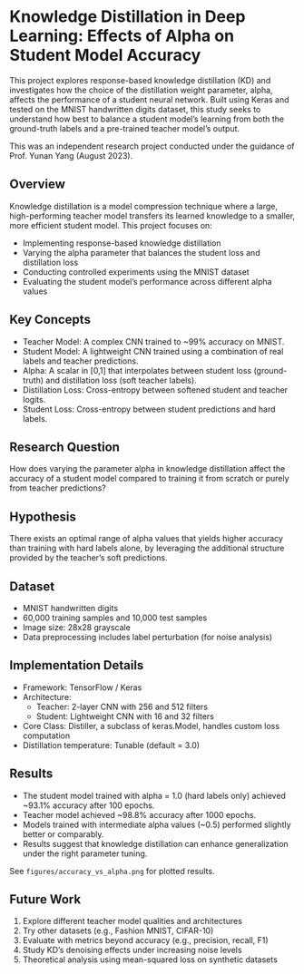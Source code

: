 # Knowledge Distillation in Deep Learning: Effects of Alpha on Student Model Accuracy

This project explores response-based knowledge distillation (KD) and investigates how the choice of the distillation weight parameter, alpha, affects the performance of a student neural network. Built using Keras and tested on the MNIST handwritten digits dataset, this study seeks to understand how best to balance a student model’s learning from both the ground-truth labels and a pre-trained teacher model’s output.

This was an independent research project conducted under the guidance of Prof. Yunan Yang (August 2023).

## Overview

Knowledge distillation is a model compression technique where a large, high-performing teacher model transfers its learned knowledge to a smaller, more efficient student model. This project focuses on:

- Implementing response-based knowledge distillation
- Varying the alpha parameter that balances the student loss and distillation loss
- Conducting controlled experiments using the MNIST dataset
- Evaluating the student model’s performance across different alpha values

## Key Concepts

- Teacher Model: A complex CNN trained to ~99% accuracy on MNIST.
- Student Model: A lightweight CNN trained using a combination of real labels and teacher predictions.
- Alpha: A scalar in [0,1] that interpolates between student loss (ground-truth) and distillation loss (soft teacher labels).
- Distillation Loss: Cross-entropy between softened student and teacher logits.
- Student Loss: Cross-entropy between student predictions and hard labels.

## Research Question

How does varying the parameter alpha in knowledge distillation affect the accuracy of a student model compared to training it from scratch or purely from teacher predictions?

## Hypothesis

There exists an optimal range of alpha values that yields higher accuracy than training with hard labels alone, by leveraging the additional structure provided by the teacher’s soft predictions.

## Dataset

- MNIST handwritten digits
- 60,000 training samples and 10,000 test samples
- Image size: 28x28 grayscale
- Data preprocessing includes label perturbation (for noise analysis)

## Implementation Details

- Framework: TensorFlow / Keras
- Architecture:
  - Teacher: 2-layer CNN with 256 and 512 filters
  - Student: Lightweight CNN with 16 and 32 filters
- Core Class: Distiller, a subclass of keras.Model, handles custom loss computation
- Distillation temperature: Tunable (default = 3.0)

## Results

- The student model trained with alpha = 1.0 (hard labels only) achieved ~93.1% accuracy after 100 epochs.
- Teacher model achieved ~98.8% accuracy after 1000 epochs.
- Models trained with intermediate alpha values (~0.5) performed slightly better or comparably.
- Results suggest that knowledge distillation can enhance generalization under the right parameter tuning.

See `figures/accuracy_vs_alpha.png` for plotted results.

## Future Work

1. Explore different teacher model qualities and architectures
2. Try other datasets (e.g., Fashion MNIST, CIFAR-10)
3. Evaluate with metrics beyond accuracy (e.g., precision, recall, F1)
4. Study KD’s denoising effects under increasing noise levels
5. Theoretical analysis using mean-squared loss on synthetic datasets
